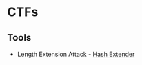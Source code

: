 # CTFs



## Tools

- Length Extension Attack - [Hash Extender](https://github.com/iagox86/hash_extender)
